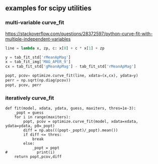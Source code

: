 ## examples for scipy utilities

### multi-variable curve_fit

https://stackoverflow.com/questions/28372597/python-curve-fit-with-multiple-independent-variables

```python
line = lambda x, zp, c: x[0] + c * x[1] + zp

y = tab_fit_std['rMeanApMag']
x = tab_fit_img['MAG_APER_9']
cx = tab_fit_std['gMeanApMag'] - tab_fit_std['rMeanApMag']

popt, pcov= optimize.curve_fit(line, xdata=(x,cx), ydata=y)
perr = np.sqrt(np.diag(pcov))
popt, pcov, perr
```

### iteratively curve_fit

```
def fit(model, xdata, ydata, guess, maxiters, thres=1e-3):
    _popt = guess
    for i in range(maxiters):
        popt, pcov = optimize.curve_fit(model, xdata=xdata, ydata=ydata, p0=_popt)
        diff = np.abs(((popt-_popt)/_popt).mean())
        if diff <= thres:
            break
        else:
            _popt = popt
#             print(i)
    return popt,pcov,diff
```
